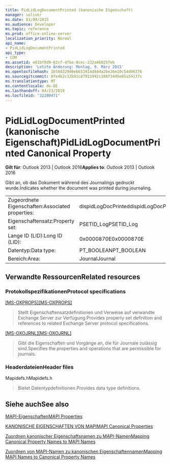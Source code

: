 ```yaml
---
title: PidLidLogDocumentPrinted (kanonische Eigenschaft)
manager: soliver
ms.date: 03/09/2015
ms.audience: Developer
ms.topic: reference
ms.prod: office-online-server
localization_priority: Normal
api_name:
- PidLidLogDocumentPrinted
api_type:
- COM
ms.assetid: e01bf0d9-62cf-4fba-8cec-232a46025feb
description: 'Letzte Änderung: Montag, 9. März 2015'
ms.openlocfilehash: 16504329d9eb653914d84da2be26e10c54d06376
ms.sourcegitcommit: 8fe462c32b91c87911942c188f3445e85a54137c
ms.translationtype: MT
ms.contentlocale: de-DE
ms.lasthandoff: 04/23/2019
ms.locfileid: "32280471"
---
```

# <a name="pidlidlogdocumentprinted-canonical-property"></a><span data-ttu-id="c9e00-103">PidLidLogDocumentPrinted (kanonische Eigenschaft)</span><span class="sxs-lookup"><span data-stu-id="c9e00-103">PidLidLogDocumentPrinted Canonical Property</span></span>

  
  
<span data-ttu-id="c9e00-104">**Gilt für**: Outlook 2013 | Outlook 2016</span><span class="sxs-lookup"><span data-stu-id="c9e00-104">**Applies to**: Outlook 2013 | Outlook 2016</span></span> 
  
<span data-ttu-id="c9e00-105">Gibt an, ob das Dokument während des Journalings gedruckt wurde.</span><span class="sxs-lookup"><span data-stu-id="c9e00-105">Indicates whether the document was printed during journaling.</span></span>
  
|||
|:-----|:-----|
|<span data-ttu-id="c9e00-106">Zugeordnete Eigenschaften:</span><span class="sxs-lookup"><span data-stu-id="c9e00-106">Associated properties:</span></span>  <br/> |<span data-ttu-id="c9e00-107">dispidLogDocPrinted</span><span class="sxs-lookup"><span data-stu-id="c9e00-107">dispidLogDocPrinted</span></span>  <br/> |
|<span data-ttu-id="c9e00-108">Eigenschaftensatz:</span><span class="sxs-lookup"><span data-stu-id="c9e00-108">Property set:</span></span>  <br/> |<span data-ttu-id="c9e00-109">PSETID_Log</span><span class="sxs-lookup"><span data-stu-id="c9e00-109">PSETID_Log</span></span>  <br/> |
|<span data-ttu-id="c9e00-110">Lange ID (LID):</span><span class="sxs-lookup"><span data-stu-id="c9e00-110">Long ID (LID):</span></span>  <br/> |<span data-ttu-id="c9e00-111">0x0000870E</span><span class="sxs-lookup"><span data-stu-id="c9e00-111">0x0000870E</span></span>  <br/> |
|<span data-ttu-id="c9e00-112">Datentyp:</span><span class="sxs-lookup"><span data-stu-id="c9e00-112">Data type:</span></span>  <br/> |<span data-ttu-id="c9e00-113">PT_BOOLEAN</span><span class="sxs-lookup"><span data-stu-id="c9e00-113">PT_BOOLEAN</span></span>  <br/> |
|<span data-ttu-id="c9e00-114">Bereich:</span><span class="sxs-lookup"><span data-stu-id="c9e00-114">Area:</span></span>  <br/> |<span data-ttu-id="c9e00-115">Journal</span><span class="sxs-lookup"><span data-stu-id="c9e00-115">Journal</span></span>  <br/> |
   
## <a name="related-resources"></a><span data-ttu-id="c9e00-116">Verwandte Ressourcen</span><span class="sxs-lookup"><span data-stu-id="c9e00-116">Related resources</span></span>

### <a name="protocol-specifications"></a><span data-ttu-id="c9e00-117">Protokollspezifikationen</span><span class="sxs-lookup"><span data-stu-id="c9e00-117">Protocol specifications</span></span>

<span data-ttu-id="c9e00-118">[[MS-OXPROPS]](https://msdn.microsoft.com/library/f6ab1613-aefe-447d-a49c-18217230b148%28Office.15%29.aspx)</span><span class="sxs-lookup"><span data-stu-id="c9e00-118">[[MS-OXPROPS]](https://msdn.microsoft.com/library/f6ab1613-aefe-447d-a49c-18217230b148%28Office.15%29.aspx)</span></span>
  
> <span data-ttu-id="c9e00-119">Stellt Eigenschaftensatzdefinitionen und Verweise auf verwandte Exchange Server zur Verfügung.</span><span class="sxs-lookup"><span data-stu-id="c9e00-119">Provides property set definition and references to related Exchange Server protocol specifications.</span></span>
    
<span data-ttu-id="c9e00-120">[[MS-OXOJRNL]](https://msdn.microsoft.com/library/2aa04fd2-0f36-4ce4-9178-c0fc70aa8d43%28Office.15%29.aspx)</span><span class="sxs-lookup"><span data-stu-id="c9e00-120">[[MS-OXOJRNL]](https://msdn.microsoft.com/library/2aa04fd2-0f36-4ce4-9178-c0fc70aa8d43%28Office.15%29.aspx)</span></span>
  
> <span data-ttu-id="c9e00-121">Gibt die Eigenschaften und Vorgänge an, die für Journale zulässig sind.</span><span class="sxs-lookup"><span data-stu-id="c9e00-121">Specifies the properties and operations that are permissible for journals.</span></span>
    
### <a name="header-files"></a><span data-ttu-id="c9e00-122">Headerdateien</span><span class="sxs-lookup"><span data-stu-id="c9e00-122">Header files</span></span>

<span data-ttu-id="c9e00-123">Mapidefs.h</span><span class="sxs-lookup"><span data-stu-id="c9e00-123">Mapidefs.h</span></span>
  
> <span data-ttu-id="c9e00-124">Bietet Datentypdefinitionen.</span><span class="sxs-lookup"><span data-stu-id="c9e00-124">Provides data type definitions.</span></span>
    
## <a name="see-also"></a><span data-ttu-id="c9e00-125">Siehe auch</span><span class="sxs-lookup"><span data-stu-id="c9e00-125">See also</span></span>



[<span data-ttu-id="c9e00-126">MAPI-Eigenschaften</span><span class="sxs-lookup"><span data-stu-id="c9e00-126">MAPI Properties</span></span>](mapi-properties.md)
  
[<span data-ttu-id="c9e00-127">KANONISCHE EIGENSCHAFTEN VON MAPI</span><span class="sxs-lookup"><span data-stu-id="c9e00-127">MAPI Canonical Properties</span></span>](mapi-canonical-properties.md)
  
[<span data-ttu-id="c9e00-128">Zuordnen kanonischer Eigenschaftsnamen zu MAPI-Namen</span><span class="sxs-lookup"><span data-stu-id="c9e00-128">Mapping Canonical Property Names to MAPI Names</span></span>](mapping-canonical-property-names-to-mapi-names.md)
  
[<span data-ttu-id="c9e00-129">Zuordnen von MAPI-Namen zu kanonischen Eigenschaftennamen</span><span class="sxs-lookup"><span data-stu-id="c9e00-129">Mapping MAPI Names to Canonical Property Names</span></span>](mapping-mapi-names-to-canonical-property-names.md)

